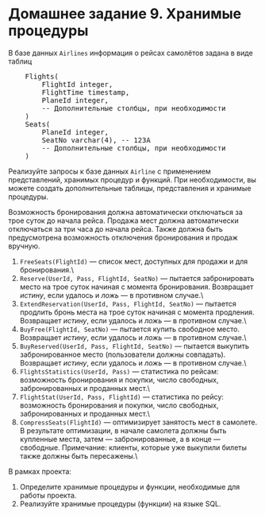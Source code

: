 # Домашнее задание 9. Хранимые процедуры

В базе данных <code>Airlines</code> информация о рейсах самолётов задана в виде таблиц

<pre>    Flights(
        FlightId integer, 
        FlightTime timestamp, 
        PlaneId integer,
        -- Дополнительные столбцы, при необходимости
    )
    Seats(
        PlaneId integer,
        SeatNo varchar(4), -- 123A
        -- Дополнительные столбцы, при необходимости
    )
</pre>

Реализуйте запросы к базе данных <code>Airline</code> с применением представлений, хранимых процедур и функций. При необходимости, вы можете создать дополнительные таблицы, представления и хранимые процедуры.

Возможность бронирования должна автоматически отключаться за трое суток до начала рейса. Продажа мест должна автоматически отключаться за три часа до начала рейса. Также должна быть предусмотрена возможность отключения бронирования и продаж вручную.

1. <code>FreeSeats(FlightId)</code> — список мест, доступных для продажи и для бронирования.\
1. <code>Reserve(UserId, Pass, FlightId, SeatNo)</code> — пытается забронировать место на трое суток начиная с момента бронирования. Возвращает <em>истину</em>, если удалось и <em>ложь</em> — в противном случае.\
1. <code>ExtendReservation(UserId, Pass, FlightId, SeatNo)</code> — пытается продлить бронь места на трое суток начиная с момента продления. Возвращает <em>истину</em>, если удалось и <em>ложь</em> — в противном случае.\
1. <code>BuyFree(FlightId, SeatNo)</code> — пытается купить свободное место. Возвращает <em>истину</em>, если удалось и <em>ложь</em> — в противном случае.\
1. <code>BuyReserved(UserId, Pass, FlightId, SeatNo)</code> — пытается выкупить забронированное место (пользователи должны совпадать). Возвращает <em>истину</em>, если удалось и <em>ложь</em> — в противном случае.\
1. <code>FlightsStatistics(UserId, Pass)</code> — статистика по рейсам: возможность бронирования и покупки, число свободных, забронированных и проданных мест.\
1. <code>FlightStat(UserId, Pass, FlightId)</code> — статистика по рейсу: возможность бронирования и покупки, число свободных, забронированных и проданных мест.\
1. <code>CompressSeats(FlightId)</code> — оптимизирует занятость мест в самолете. В результате оптимизации, в начале самолета должны быть купленные места, затем — забронированные, а в конце — свободные. Примечание: клиенты, которые уже выкупили билеты также должны быть пересажены.\

В рамках проекта:

1. Определите хранимые процедуры и функции, необходимые для работы проекта.
2. Реализуйте хранимые процедуры (функции) на языке SQL.